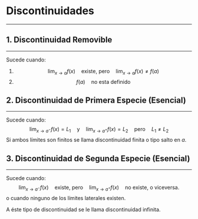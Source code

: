 # Discontinuidades
***
## 1. Discontinuidad Removible
***
Sucede cuando:
1. $$\lim_{ x \to a } f(x) \quad \text{existe, pero} \quad\lim_{ x \to a } f(x)\neq f(a)$$
2. $$f(a) \quad \text{no esta definido}$$

## 2. Discontinuidad de Primera Especie (Esencial)
***
Sucede cuando:
$$\lim_{ x \to a{^-} } f(x) =L_{1} \quad \text{y} \quad\lim_{ x \to a{^+} } f(x)=L_{2} \quad \text{pero} \quad L_{1}\neq
L_{2}$$
Si ambos límites son finitos se llama discontinuidad finita o tipo salto en $a$.

## 3. Discontinuidad de Segunda Especie (Esencial)
***
Sucede cuando:
$$\lim_{ x \to a{^-} } f(x) \quad \text{existe, pero} \quad\lim_{ x \to a{^+} } f(x) \quad \text{no existe, o viceversa.} $$
o cuando ninguno de los límites laterales existen.

A éste tipo de discontinuidad se le llama discontinuidad infinita.
